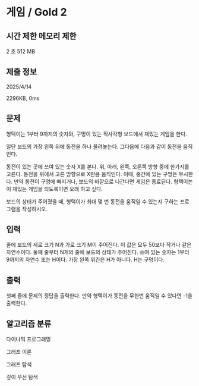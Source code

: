 # 게임 / Gold 2
 
## 시간 제한	메모리 제한	
2 초	512 MB	

## 제출 정보
2025/4/14

2296KB,	0ms

## 문제
형택이는 1부터 9까지의 숫자와, 구멍이 있는 직사각형 보드에서 재밌는 게임을 한다.

일단 보드의 가장 왼쪽 위에 동전을 하나 올려놓는다. 그다음에 다음과 같이 동전을 움직인다.

동전이 있는 곳에 쓰여 있는 숫자 X를 본다.
위, 아래, 왼쪽, 오른쪽 방향 중에 한가지를 고른다.
동전을 위에서 고른 방향으로 X만큼 움직인다. 이때, 중간에 있는 구멍은 무시한다.
만약 동전이 구멍에 빠지거나, 보드의 바깥으로 나간다면 게임은 종료된다. 형택이는 이 재밌는 게임을 되도록이면 오래 하고 싶다.

보드의 상태가 주어졌을 때, 형택이가 최대 몇 번 동전을 움직일 수 있는지 구하는 프로그램을 작성하시오.

## 입력
줄에 보드의 세로 크기 N과 가로 크기 M이 주어진다. 이 값은 모두 50보다 작거나 같은 자연수이다. 둘째 줄부터 N개의 줄에 보드의 상태가 주어진다. 쓰여 있는 숫자는 1부터 9까지의 자연수 또는 H이다. 가장 왼쪽 위칸은 H가 아니다. H는 구멍이다.

## 출력
첫째 줄에 문제의 정답을 출력한다. 만약 형택이가 동전을 무한번 움직일 수 있다면 -1을 출력한다.

## 알고리즘 분류
다이나믹 프로그래밍

그래프 이론

그래프 탐색

깊이 우선 탐색


